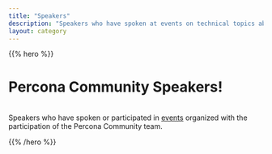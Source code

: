 ```yaml
---
title: "Speakers"
description: "Speakers who have spoken at events on technical topics about databases and cloud technologies."
layout: category
---
```


{{% hero %}}

# Percona Community Speakers!

</br>
Speakers who have spoken or participated in <a href="/events">events</a> organized with the participation of the Percona Community team. 

{{% /hero %}}
